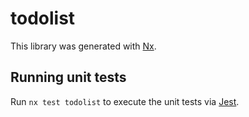 # todolist

This library was generated with [Nx](https://nx.dev).

## Running unit tests

Run `nx test todolist` to execute the unit tests via [Jest](https://jestjs.io).

